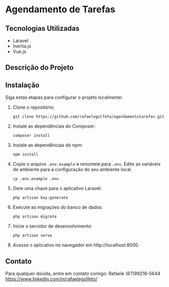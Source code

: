 # Agendamento de Tarefas


## Tecnologias Utilizadas

- Laravel
- Inertia.js
- Vue.js

## Descrição do Projeto


## Instalação

Siga estas etapas para configurar o projeto localmente:

1. Clone o repositório:

    `git clone https://github.com/rafaelegolfeto/agendamentotarefas.git `

2. Instale as dependências do Composer:

    `composer install`

3. Instale as dependências do npm:

    `npm install`

4. Copie o arquivo `.env.example` e renomeie para `.env`. Edite as variáveis de ambiente para a configuração do seu ambiente local.

    `cp .env.example .env`

5. Gere uma chave para o aplicativo Laravel:

    `php artisan key:generate`

6. Execute as migrações do banco de dados:

    `php artisan migrate`

7. Inicie o servidor de desenvolvimento:

    `php artisan serve`


8. Acesse o aplicativo no navegador em http://localhost:8000.



## Contato

Para qualquer dúvida, entre em contato comigo:
Rafaele
(67)99218-5644
https://www.linkedin.com/in/rafaelegolfeto/

